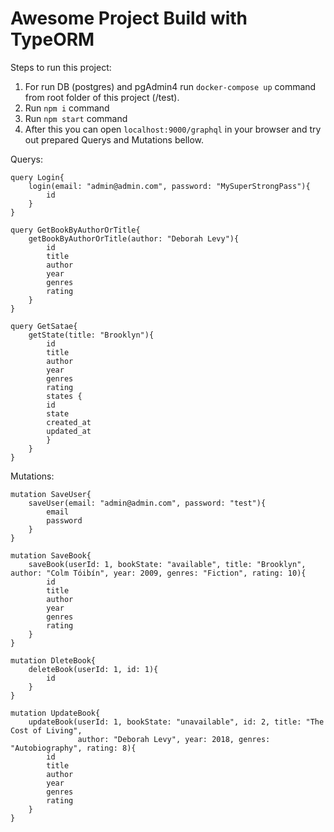 # Awesome Project Build with TypeORM

Steps to run this project:

1. For run DB (postgres) and pgAdmin4 run `docker-compose up` command from root folder of this project (/test).
2. Run `npm i` command
3. Run `npm start` command
4. After this you can open `localhost:9000/graphql` in your browser and try out prepared Querys and Mutations bellow.


Querys:

    query Login{
        login(email: "admin@admin.com", password: "MySuperStrongPass"){
            id
        }
    }

    query GetBookByAuthorOrTitle{
        getBookByAuthorOrTitle(author: "Deborah Levy"){
            id
            title
            author
            year
            genres
            rating
        }
    }

    query GetSatae{
        getState(title: "Brooklyn"){
            id
            title
            author
            year
            genres
            rating
            states {
            id
            state
            created_at
            updated_at
            }
        }
    }

Mutations: 

    mutation SaveUser{
        saveUser(email: "admin@admin.com", password: "test"){
            email
            password
        }
    }

    mutation SaveBook{
        saveBook(userId: 1, bookState: "available", title: "Brooklyn", author: "Colm Tóibín", year: 2009, genres: "Fiction", rating: 10){
            id
            title
            author
            year
            genres
            rating
        }
    }

    mutation DleteBook{
        deleteBook(userId: 1, id: 1){
            id
        }
    }

    mutation UpdateBook{
        updateBook(userId: 1, bookState: "unavailable", id: 2, title: "The Cost of Living", 
                   author: "Deborah Levy", year: 2018, genres: "Autobiography", rating: 8){
            id
            title
            author
            year
            genres
            rating
        }
    }
